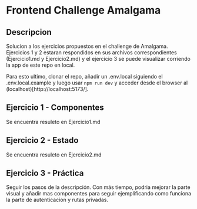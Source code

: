 # Frontend Challenge Amalgama

## Descripcion

Solucion a los ejercicios propuestos en el challenge de Amalgama.
Ejercicios 1 y 2 estaran respondidos en sus archivos correspondientes (Ejercicio1.md y Ejercicio2.md) y el ejercicio 3 se puede visualizar corriendo la app de este repo en local.

Para esto ultimo, clonar el repo, añadir un .env.local siguiendo el .env.local.example y luego usar `npm run dev` y acceder desde el browser al (localhost)[http://localhost:5173/].

## Ejercicio 1 - Componentes

Se encuentra resuleto en Ejercicio1.md

## Ejercicio 2 - Estado

Se encuentra resuleto en Ejercicio2.md

## Ejercicio 3 - Práctica

Seguir los pasos de la descripción. Con más tiempo, podria mejorar la parte visual y añadir mas componentes para seguir ejemplificando como funciona la parte de autenticacion y rutas privadas.
